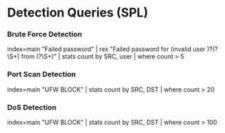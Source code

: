 # Detection Queries (SPL)

### Brute Force Detection
index=main "Failed password"
| rex "Failed password for (invalid user )?(?<user>\S+) from (?<SRC>\S+)"
| stats count by SRC, user
| where count > 5

### Port Scan Detection
index=main "UFW BLOCK"
| stats count by SRC, DST
| where count > 20

### DoS Detection
index=main "UFW BLOCK"
| stats count by SRC, DST
| where count > 100

